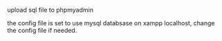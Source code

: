 upload sql file to phpmyadmin

the config file is set to use mysql databsase on xampp localhost, change the config file if needed.
